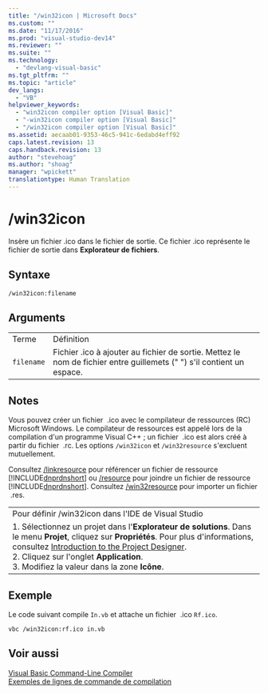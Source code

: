 ```yaml
---
title: "/win32icon | Microsoft Docs"
ms.custom: ""
ms.date: "11/17/2016"
ms.prod: "visual-studio-dev14"
ms.reviewer: ""
ms.suite: ""
ms.technology: 
  - "devlang-visual-basic"
ms.tgt_pltfrm: ""
ms.topic: "article"
dev_langs: 
  - "VB"
helpviewer_keywords: 
  - "win32icon compiler option [Visual Basic]"
  - "-win32icon compiler option [Visual Basic]"
  - "/win32icon compiler option [Visual Basic]"
ms.assetid: aecaab01-9353-46c5-941c-6edabd4eff92
caps.latest.revision: 13
caps.handback.revision: 13
author: "stevehoag"
ms.author: "shoag"
manager: "wpickett"
translationtype: Human Translation
---
```

# /win32icon
Insère un fichier .ico dans le fichier de sortie.  Ce fichier .ico représente le fichier de sortie dans **Explorateur de fichiers**.  
  
## Syntaxe  
  
```  
/win32icon:filename  
```  
  
## Arguments  
  
|||  
|-|-|  
|Terme|Définition|  
|`filename`|Fichier .ico à ajouter au fichier de sortie.  Mettez le nom de fichier entre guillemets \(" "\) s'il contient un espace.|  
  
## Notes  
 Vous pouvez créer un fichier  .ico avec le compilateur de ressources \(RC\) Microsoft Windows.  Le compilateur de ressources est appelé lors de la compilation d'un programme Visual C\+\+ ; un fichier  .ico est alors créé à partir du fichier  .rc.  Les options `/win32icon` et `/win32resource` s'excluent mutuellement.  
  
 Consultez [\/linkresource](../../../visual-basic/reference/command-line-compiler/linkresource.md) pour référencer un fichier de ressource [!INCLUDE[dnprdnshort](../../../csharp/getting-started/includes/dnprdnshort_md.md)] ou [\/resource](../../../visual-basic/reference/command-line-compiler/resource.md) pour joindre un fichier de ressource [!INCLUDE[dnprdnshort](../../../csharp/getting-started/includes/dnprdnshort_md.md)].  Consultez [\/win32resource](../../../visual-basic/reference/command-line-compiler/win32resource.md) pour importer un fichier  .res.  
  
||  
|-|  
|Pour définir \/win32icon dans l'IDE de Visual Studio|  
|1.  Sélectionnez un projet dans l'**Explorateur de solutions**.  Dans le menu **Projet**, cliquez sur **Propriétés**.  Pour plus d'informations, consultez [Introduction to the Project Designer](http://msdn.microsoft.com/fr-fr/898dd854-c98d-430c-ba1b-a913ce3c73d7).<br />2.  Cliquez sur l'onglet **Application**.<br />3.  Modifiez la valeur dans la zone **Icône**.|  
  
## Exemple  
 Le code suivant compile `In.vb` et attache un fichier  .ico `Rf.ico`.  
  
```  
vbc /win32icon:rf.ico in.vb  
```  
  
## Voir aussi  
 [Visual Basic Command\-Line Compiler](../../../visual-basic/reference/command-line-compiler/index.md)   
 [Exemples de lignes de commande de compilation](../../../visual-basic/reference/command-line-compiler/sample-compilation-command-lines.md)